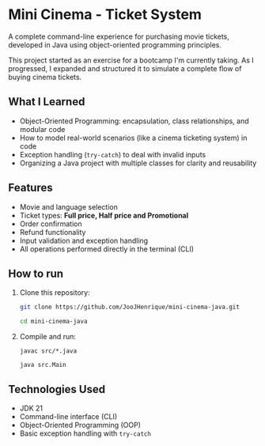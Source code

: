 # Mini Cinema - Ticket System

A complete command-line experience for purchasing movie tickets, developed in Java using object-oriented programming principles.

This project started as an exercise for a bootcamp I'm currently taking. As I progressed, I expanded and structured it to simulate a complete flow of buying cinema tickets.

## What I Learned

- Object-Oriented Programming: encapsulation, class relationships, and modular code
- How to model real-world scenarios (like a cinema ticketing system) in code
- Exception handling (`try-catch`) to deal with invalid inputs
- Organizing a Java project with multiple classes for clarity and reusability

## Features

- Movie and language selection
- Ticket types: **Full price, Half price and Promotional**
- Order confirmation
- Refund functionality
- Input validation and exception handling
- All operations performed directly in the terminal (CLI)

## How to run
1. Clone this repository:
   ```bash
   git clone https://github.com/JooJHenrique/mini-cinema-java.git

   cd mini-cinema-java
   ```
2. Compile and run:
    ```base
    javac src/*.java

    java src.Main
    ```
## Technologies Used

- JDK 21
- Command-line interface (CLI)
- Object-Oriented Programming (OOP)
- Basic exception handling with `try-catch`